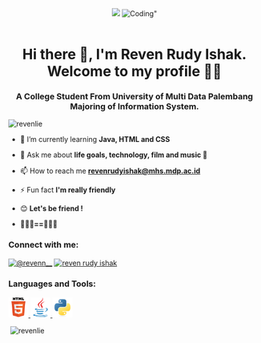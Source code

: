 <div align="center"> 
  <img src="https://i.pinimg.com/750x/45/1f/ad/451fad3fe5afc8bcda40524d44112640.jpg"/>
  <img align"right" alt=Coding" width="400" src="">
</div><br />

<h1 align="center">Hi there 👋, I'm Reven Rudy Ishak. Welcome to my profile ✌🏻</h1>
<h3 align="center">A College Student From University of Multi Data Palembang Majoring of Information System.</h3>

<p align="left"> <img src="https://komarev.com/ghpvc/?username=revenlie&label=Profile%20views&color=0e75b6&style=flat" alt="revenlie" /> </p>

- 🌱 I’m currently learning **Java, HTML and CSS**

- 💬 Ask me about **life goals, technology, film and music 🎼**

- 📫 How to reach me **revenrudyishak@mhs.mdp.ac.id**

- ⚡ Fun fact **I'm really friendly**

- 😊 **Let's be friend !**

- **👩🏻‍💻==👩🏻‍💻**

<h3 align="left">Connect with me:</h3>
<p align="left">
<a href="https://instagram.com/@revenn__" target="blank"><img align="center" src="https://raw.githubusercontent.com/rahuldkjain/github-profile-readme-generator/master/src/images/icons/Social/instagram.svg" alt="@revenn__" height="30" width="40" /></a>
<a href="https://www.youtube.com/c/reven rudy ishak" target="blank"><img align="center" src="https://raw.githubusercontent.com/rahuldkjain/github-profile-readme-generator/master/src/images/icons/Social/youtube.svg" alt="reven rudy ishak" height="30" width="40" /></a>
</p>

<h3 align="left">Languages and Tools:</h3>
<p align="left"> <a href="https://www.w3.org/html/" target="_blank" rel="noreferrer"> <img src="https://raw.githubusercontent.com/devicons/devicon/master/icons/html5/html5-original-wordmark.svg" alt="html5" width="40" height="40"/> </a> <a href="https://www.java.com" target="_blank" rel="noreferrer"> <img src="https://raw.githubusercontent.com/devicons/devicon/master/icons/java/java-original.svg" alt="java" width="40" height="40"/> </a> <a href="https://www.python.org" target="_blank" rel="noreferrer"> <img src="https://raw.githubusercontent.com/devicons/devicon/master/icons/python/python-original.svg" alt="python" width="40" height="40"/> </a> </p>

<p>&nbsp;<img align="center" src="https://github-readme-stats.vercel.app/api?username=revenlie&show_icons=true&locale=en" alt="revenlie" /></p>
